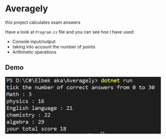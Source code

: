 # Averagely

this project calculates exam answers


Have a look at *`Program.cs`* file and you can see hoe I have used: 

* Console input/output
* taking into account the number of points
* Arithmetic operations

## Demo 

![Demo](./Снимок%20экрана%202023-07-22%20133635.png)

